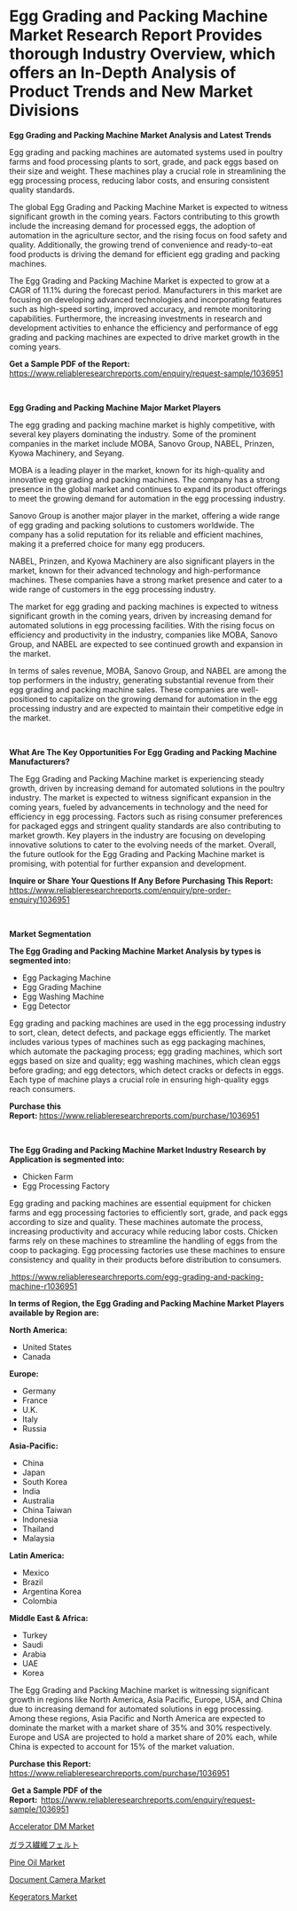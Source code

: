 <p><h1>Egg Grading and Packing Machine Market Research Report Provides thorough Industry Overview, which offers an In-Depth Analysis of Product Trends and New Market Divisions</h1></p><p><strong>Egg Grading and Packing Machine Market Analysis and Latest Trends</strong></p>
<p><p>Egg grading and packing machines are automated systems used in poultry farms and food processing plants to sort, grade, and pack eggs based on their size and weight. These machines play a crucial role in streamlining the egg processing process, reducing labor costs, and ensuring consistent quality standards.</p><p>The global Egg Grading and Packing Machine Market is expected to witness significant growth in the coming years. Factors contributing to this growth include the increasing demand for processed eggs, the adoption of automation in the agriculture sector, and the rising focus on food safety and quality. Additionally, the growing trend of convenience and ready-to-eat food products is driving the demand for efficient egg grading and packing machines.</p><p>The Egg Grading and Packing Machine Market is expected to grow at a CAGR of 11.1% during the forecast period. Manufacturers in this market are focusing on developing advanced technologies and incorporating features such as high-speed sorting, improved accuracy, and remote monitoring capabilities. Furthermore, the increasing investments in research and development activities to enhance the efficiency and performance of egg grading and packing machines are expected to drive market growth in the coming years.</p></p>
<p><strong>Get a Sample PDF of the Report:&nbsp;</strong> <a href="https://www.reliableresearchreports.com/enquiry/request-sample/1036951">https://www.reliableresearchreports.com/enquiry/request-sample/1036951</a></p>
<p>&nbsp;</p>
<p><strong>Egg Grading and Packing Machine Major Market Players</strong></p>
<p><p>The egg grading and packing machine market is highly competitive, with several key players dominating the industry. Some of the prominent companies in the market include MOBA, Sanovo Group, NABEL, Prinzen, Kyowa Machinery, and Seyang. </p><p>MOBA is a leading player in the market, known for its high-quality and innovative egg grading and packing machines. The company has a strong presence in the global market and continues to expand its product offerings to meet the growing demand for automation in the egg processing industry. </p><p>Sanovo Group is another major player in the market, offering a wide range of egg grading and packing solutions to customers worldwide. The company has a solid reputation for its reliable and efficient machines, making it a preferred choice for many egg producers.</p><p>NABEL, Prinzen, and Kyowa Machinery are also significant players in the market, known for their advanced technology and high-performance machines. These companies have a strong market presence and cater to a wide range of customers in the egg processing industry.</p><p>The market for egg grading and packing machines is expected to witness significant growth in the coming years, driven by increasing demand for automated solutions in egg processing facilities. With the rising focus on efficiency and productivity in the industry, companies like MOBA, Sanovo Group, and NABEL are expected to see continued growth and expansion in the market.</p><p>In terms of sales revenue, MOBA, Sanovo Group, and NABEL are among the top performers in the industry, generating substantial revenue from their egg grading and packing machine sales. These companies are well-positioned to capitalize on the growing demand for automation in the egg processing industry and are expected to maintain their competitive edge in the market.</p></p>
<p>&nbsp;</p>
<p><strong>What Are The Key Opportunities For Egg Grading and Packing Machine Manufacturers?</strong></p>
<p><p>The Egg Grading and Packing Machine market is experiencing steady growth, driven by increasing demand for automated solutions in the poultry industry. The market is expected to witness significant expansion in the coming years, fueled by advancements in technology and the need for efficiency in egg processing. Factors such as rising consumer preferences for packaged eggs and stringent quality standards are also contributing to market growth. Key players in the industry are focusing on developing innovative solutions to cater to the evolving needs of the market. Overall, the future outlook for the Egg Grading and Packing Machine market is promising, with potential for further expansion and development.</p></p>
<p><strong>Inquire or Share Your Questions If Any Before Purchasing This Report:</strong> <a href="https://www.reliableresearchreports.com/enquiry/pre-order-enquiry/1036951">https://www.reliableresearchreports.com/enquiry/pre-order-enquiry/1036951</a></p>
<p>&nbsp;</p>
<p><strong>Market Segmentation</strong></p>
<p><strong>The Egg Grading and Packing Machine Market Analysis by types is segmented into:</strong></p>
<p><ul><li>Egg Packaging Machine</li><li>Egg Grading Machine</li><li>Egg Washing Machine</li><li>Egg Detector</li></ul></p>
<p><p>Egg grading and packing machines are used in the egg processing industry to sort, clean, detect defects, and package eggs efficiently. The market includes various types of machines such as egg packaging machines, which automate the packaging process; egg grading machines, which sort eggs based on size and quality; egg washing machines, which clean eggs before grading; and egg detectors, which detect cracks or defects in eggs. Each type of machine plays a crucial role in ensuring high-quality eggs reach consumers.</p></p>
<p><strong>Purchase this Report:&nbsp;</strong><a href="https://www.reliableresearchreports.com/purchase/1036951">https://www.reliableresearchreports.com/purchase/1036951</a></p>
<p>&nbsp;</p>
<p><strong>The Egg Grading and Packing Machine Market Industry Research by Application is segmented into:</strong></p>
<p><ul><li>Chicken Farm</li><li>Egg Processing Factory</li></ul></p>
<p><p>Egg grading and packing machines are essential equipment for chicken farms and egg processing factories to efficiently sort, grade, and pack eggs according to size and quality. These machines automate the process, increasing productivity and accuracy while reducing labor costs. Chicken farms rely on these machines to streamline the handling of eggs from the coop to packaging. Egg processing factories use these machines to ensure consistency and quality in their products before distribution to consumers.</p></p>
<p><a href="https://www.reliableresearchreports.com/egg-grading-and-packing-machine-r1036951">&nbsp;https://www.reliableresearchreports.com/egg-grading-and-packing-machine-r1036951</a></p>
<p><strong>In terms of Region, the Egg Grading and Packing Machine Market Players available by Region are:</strong></p>
<p>
    <p> <strong> North America: </strong>
        <ul>
            <li>United States</li>
            <li>Canada</li>
        </ul>
        </p> 
    <p> <strong> Europe: </strong>
        <ul>
            <li>Germany</li>
            <li>France</li>
            <li>U.K.</li>
            <li>Italy</li>
            <li>Russia</li>
        </ul>
        </p> 
    <p> <strong> Asia-Pacific: </strong>
        <ul>
            <li>China</li>
            <li>Japan</li>
            <li>South Korea</li>
            <li>India</li>
            <li>Australia</li>
            <li>China Taiwan</li>
            <li>Indonesia</li>
            <li>Thailand</li>
            <li>Malaysia</li>
        </ul>
        </p> 
    <p> <strong> Latin America: </strong>
        <ul>
            <li>Mexico</li>
            <li>Brazil</li>
            <li>Argentina Korea</li>
            <li>Colombia</li>
        </ul>
        </p> 
    <p> <strong> Middle East & Africa: </strong>
        <ul>
            <li>Turkey</li>
            <li>Saudi</li>
            <li>Arabia</li>
            <li>UAE</li>
            <li>Korea</li>
        </ul>
    </p>
    </p>
<p><p>The Egg Grading and Packing Machine market is witnessing significant growth in regions like North America, Asia Pacific, Europe, USA, and China due to increasing demand for automated solutions in egg processing. Among these regions, Asia Pacific and North America are expected to dominate the market with a market share of 35% and 30% respectively. Europe and USA are projected to hold a market share of 20% each, while China is expected to account for 15% of the market valuation.</p></p>
<p><strong>Purchase this Report: </strong><a href="https://www.reliableresearchreports.com/purchase/1036951">https://www.reliableresearchreports.com/purchase/1036951</a></p>
<p>&nbsp;<strong>Get a Sample PDF of the Report:&nbsp;&nbsp;</strong><a href="https://www.reliableresearchreports.com/enquiry/request-sample/1036951">https://www.reliableresearchreports.com/enquiry/request-sample/1036951</a></p>
<p><strong></strong></p>
<p><p><a href="https://issuu.com/reportprime-2/docs/accelerator-dm-market-size-2030.pptx">Accelerator DM Market</a></p><p><a href="https://github.com/nemesis2824/Market-Research-Report-List-1/blob/main/585916728104.md">ガラス繊維フェルト</a></p><p><a href="https://issuu.com/reportprime-2/docs/pine-oil-market-size-2030.pptx">Pine Oil Market</a></p><p><a href="https://github.com/nicholepatriciadoylenwnrjr0/Market-Research-Report-List-2/blob/main/document-camera-market.md">Document Camera Market</a></p><p><a href="https://github.com/gamblestampleyjenny50m5sl6/Market-Research-Report-List-2/blob/main/kegerators-market.md">Kegerators Market</a></p></p>